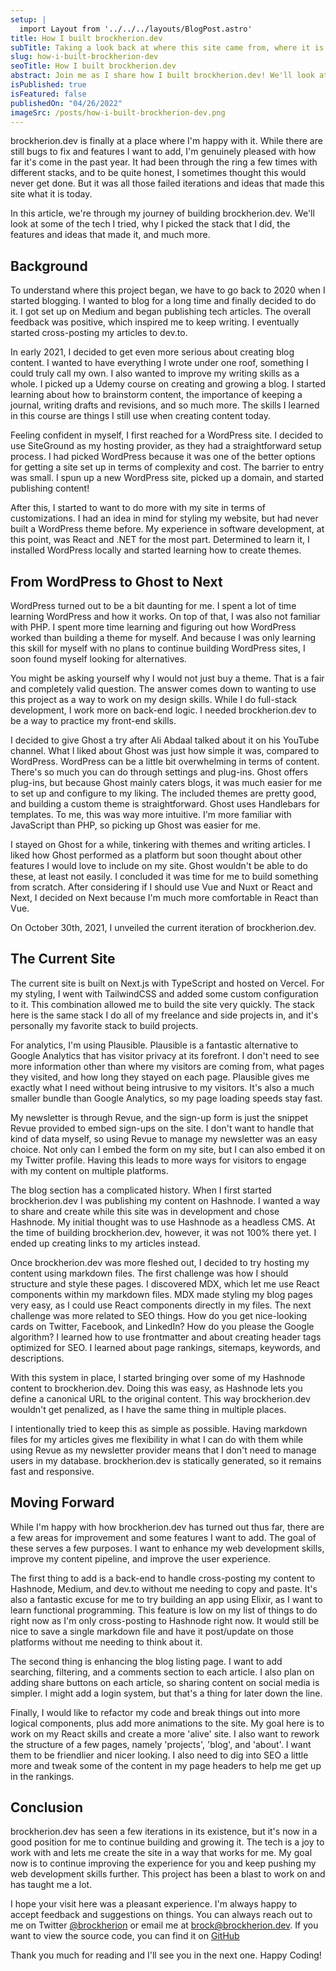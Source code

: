 ```yaml
---
setup: |
  import Layout from '../../../layouts/BlogPost.astro'
title: How I built brockherion.dev
subTitle: Taking a look back at where this site came from, where it is now, and where it's going.
slug: how-i-built-brockherion-dev
seoTitle: How I built brockherion.dev
abstract: Join me as I share how I built brockherion.dev! We'll look at where it started, where it is now, and plans for the future.
isPublished: true
isFeatured: false
publishedOn: "04/26/2022"
imageSrc: /posts/how-i-built-brockherion-dev.png
---
```


<BlogBody>

brockherion.dev is finally at a place where I'm happy with it. While there are still bugs to fix and features I want to add, I'm genuinely pleased with how far it's come in the past year. It had been through the ring a few times with different stacks, and to be quite honest, I sometimes thought this would never get done. But it was all those failed iterations and ideas that made this site what it is today.

In this article, we're through my journey of building brockherion.dev. We'll look at some of the tech I tried, why I picked the stack that I did, the features and ideas that made it, and much more.

## Background

To understand where this project began, we have to go back to 2020 when I started blogging. I wanted to blog for a long time and finally decided to do it. I got set up on Medium and began publishing tech articles. The overall feedback was positive, which inspired me to keep writing. I eventually started cross-posting my articles to dev.to.

In early 2021, I decided to get even more serious about creating blog content. I wanted to have everything I wrote under one roof, something I could truly call my own. I also wanted to improve my writing skills as a whole. I picked up a Udemy course on creating and growing a blog. I started learning about how to brainstorm content, the importance of keeping a journal, writing drafts and revisions, and so much more. The skills I learned in this course are things I still use when creating content today.

Feeling confident in myself, I first reached for a WordPress site. I decided to use SiteGround as my hosting provider, as they had a straightforward setup process. I had picked WordPress because it was one of the better options for getting a site set up in terms of complexity and cost. The barrier to entry was small. I spun up a new WordPress site, picked up a domain, and started publishing content!

After this, I started to want to do more with my site in terms of customizations. I had an idea in mind for styling my website, but had never built a WordPress theme before. My experience in software development, at this point, was React and .NET for the most part. Determined to learn it, I installed WordPress locally and started learning how to create themes.

## From WordPress to Ghost to Next

WordPress turned out to be a bit daunting for me. I spent a lot of time learning WordPress and how it works. On top of that, I was also not familiar with PHP. I spent more time learning and figuring out how WordPress worked than building a theme for myself. And because I was only learning this skill for myself with no plans to continue building WordPress sites, I soon found myself looking for alternatives.

You might be asking yourself why I would not just buy a theme. That is a fair and completely valid question. The answer comes down to wanting to use this project as a way to work on my design skills. While I do full-stack development, I work more on back-end logic. I needed brockherion.dev to be a way to practice my front-end skills.

I decided to give Ghost a try after Ali Abdaal talked about it on his YouTube channel. What I liked about Ghost was just how simple it was, compared to WordPress. WordPress can be a little bit overwhelming in terms of content. There's so much you can do through settings and plug-ins. Ghost offers plug-ins, but because Ghost mainly caters blogs, it was much easier for me to set up and configure to my liking. The included themes are pretty good, and building a custom theme is straightforward. Ghost uses Handlebars for templates. To me, this was way more intuitive. I'm more familiar with JavaScript than PHP, so picking up Ghost was easier for me.

I stayed on Ghost for a while, tinkering with themes and writing articles. I liked how Ghost performed as a platform but soon thought about other features I would love to include on my site. Ghost wouldn't be able to do these, at least not easily. I concluded it was time for me to build something from scratch. After considering if I should use Vue and Nuxt or React and Next, I decided on Next because I'm much more comfortable in React than Vue.

On October 30th, 2021, I unveiled the current iteration of brockherion.dev.

## The Current Site

The current site is built on Next.js with TypeScript and hosted on Vercel. For my styling, I went with TailwindCSS and added some custom configuration to it. This combination allowed me to build the site very quickly. The stack here is the same stack I do all of my freelance and side projects in, and it's personally my favorite stack to build projects.

For analytics, I'm using Plausible. Plausible is a fantastic alternative to Google Analytics that has visitor privacy at its forefront. I don't need to see more information other than where my visitors are coming from, what pages they visited, and how long they stayed on each page. Plausible gives me exactly what I need without being intrusive to my visitors. It's also a much smaller bundle than Google Analytics, so my page loading speeds stay fast.

My newsletter is through Revue, and the sign-up form is just the snippet Revue provided to embed sign-ups on the site. I don't want to handle that kind of data myself, so using Revue to manage my newsletter was an easy choice. Not only can I embed the form on my site, but I can also embed it on my Twitter profile. Having this leads to more ways for visitors to engage with my content on multiple platforms.

The blog section has a complicated history. When I first started brockherion.dev I was publishing my content on Hashnode. I wanted a way to share and create while this site was in development and chose Hashnode. My initial thought was to use Hashnode as a headless CMS. At the time of building brockherion.dev, however, it was not 100% there yet. I ended up creating links to my articles instead.

Once brockherion.dev was more fleshed out, I decided to try hosting my content using markdown files. The first challenge was how I should structure and style these pages. I discovered MDX, which let me use React components within my markdown files. MDX made styling my blog pages very easy, as I could use React components directly in my files. The next challenge was more related to SEO things. How do you get nice-looking cards on Twitter, Facebook, and LinkedIn? How do you please the Google algorithm? I learned how to use frontmatter and about creating header tags optimized for SEO. I learned about page rankings, sitemaps, keywords, and descriptions.

With this system in place, I started bringing over some of my Hashnode content to brockherion.dev. Doing this was easy, as Hashnode lets you define a canonical URL to the original content. This way brockherion.dev wouldn't get penalized, as I have the same thing in multiple places.

I intentionally tried to keep this as simple as possible. Having markdown files for my articles gives me flexibility in what I can do with them while using Revue as my newsletter provider means that I don't need to manage users in my database. brockherion.dev is statically generated, so it remains fast and responsive.

## Moving Forward

While I'm happy with how brockherion.dev has turned out thus far, there are a few areas for improvement and some features I want to add. The goal of these serves a few purposes. I want to enhance my web development skills, improve my content pipeline, and improve the user experience.

The first thing to add is a back-end to handle cross-posting my content to Hashnode, Medium, and dev.to without me needing to copy and paste. It's also a fantastic excuse for me to try building an app using Elixir, as I want to learn functional programming. This feature is low on my list of things to do right now as I'm only cross-posting to Hashnode right now. It would still be nice to save a single markdown file and have it post/update on those platforms without me needing to think about it.

The second thing is enhancing the blog listing page. I want to add searching, filtering, and a comments section to each article. I also plan on adding share buttons on each article, so sharing content on social media is simpler. I might add a login system, but that's a thing for later down the line.

Finally, I would like to refactor my code and break things out into more logical components, plus add more animations to the site. My goal here is to work on my React skills and create a more 'alive' site. I also want to rework the structure of a few pages, namely 'projects', 'blog', and 'about'. I want them to be friendlier and nicer looking. I also need to dig into SEO a little more and tweak some of the content in my page headers to help me get up in the rankings.

## Conclusion

brockherion.dev has seen a few iterations in its existence, but it's now in a good position for me to continue building and growing it. The tech is a joy to work with and lets me create the site in a way that works for me. My goal now is to continue improving the experience for you and keep pushing my web development skills further. This project has been a blast to work on and has taught me a lot.

I hope your visit here was a pleasant experience. I'm always happy to accept feedback and suggestions on things. You can always reach out to me on Twitter [@brockherion](https://twitter.com/brockherion) or email me at [brock@brockherion.dev](mailto:brock@brockherion.dev). If you want to view the source code, you can find it on [GitHub](https://github.com/BrockHerion/brockherion.com)

Thank you much for reading and I'll see you in the next one. Happy Coding!

</BlogBody>

